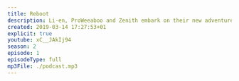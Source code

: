 ```yaml
---
title: Reboot
description: Li-en, ProWeeaboo and Zenith embark on their new adventure... talking!
created: 2019-03-14 17:27:53+01
explicit: true
youtube: xC__JAkIj94
season: 2
episode: 1
episodeType: full
mp3File: ./podcast.mp3
---
```

